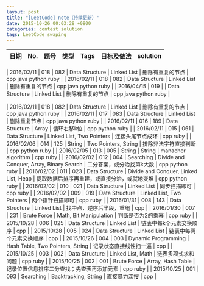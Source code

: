 ```yaml
---
layout: post
title: "[LeetCode] note（持续更新）"
date: 2015-10-26 00:03:28 +0800
categories: contest solution
tags: LeetCode swaping
---
```

| **日期** | **No.** | **题号** | **类型** | **Tags** | **目标及做法** | **solution** |
|:---------|:-------:|:--------:| :------- | :------- | :------------- | :----------- |

| 2016/02/11 | 018 | 082 | Data Structure | Linked List | 删除有重复的节点 | cpp java python ruby |
| 2016/02/11 | 018 | 082 | Data Structure | Linked List | 删除有重复的节点 | cpp java python ruby |
| 2016/04/15 | 019 |  | Data Structure | Linked List | 删除有重复的节点 | cpp java python ruby |

| 2016/02/11 | 018 | 082 | Data Structure | Linked List | 删除有重复的节点 | cpp java python ruby |
| 2016/02/11 | 017 | 083 | Data Structure | Linked List | 删除重复节点 | cpp java python ruby |
| 2016/02/11 | 016 | 189 | Data Structure | Array | 循环右移k位 | cpp python ruby |
| 2016/02/11 | 015 | 061 | Data Structure | Linked List, Two Pointers | 连接头尾节点成环 | cpp ruby |
| 2016/02/06 | 014 | 125 | String | Two Pointers, String | 排除非法字符直接判断 | cpp python ruby |
| 2016/02/05 | 013 | 005 | String | String | manacher algorithm | cpp ruby |
| 2016/02/02 | 012 | 004 | Searching | Divide and Conquer, Array, Binary Search | 二分答案，或分治找第k大数 | cpp python ruby |
| 2016/02/02 | 011 | 023 | Data Structure | Divide and Conquer, Linked List, Heap | 提取数据后排序再重建，或直接分治，或就地变堆 | cpp python ruby |
| 2016/02/02 | 010 | 021 | Data Structure | Linked List | 同步扫描即可 | cpp ruby |
| 2016/02/02 | 009 | 019 | Data Structure | Linked List, Two Pointers | 两个指针扫描即可 | cpp ruby |
| 2016/01/31 | 008 | 143 | Data Structure | Linked List | 找中点，逆序后半段，重组 | cpp |
| 2016/01/30 | 007 | 231 | Brute Force | Math, Bit Manipulation | 判断是否为2的乘幂 | cpp ruby |
| 2015/10/28 | 006 | 025 | Data Structure | Linked List | 链表中每k个元素交换顺序 | cpp |
| 2015/10/28 | 005 | 024 | Data Structure | Linked List | 链表中每两个元素交换顺序 | cpp |
| 2015/10/26 | 004 | 003 | Dynamic Programming | Hash Table, Two Pointers, String | 记录状态直接线性扫一遍 | cpp |
| 2015/10/25 | 003 | 002 | Data Structure | Linked List, Math | 链表多项式求和问题 | cpp ruby |
| 2015/10/25 | 002 | 001 | Brute Force | Array, Hash Table | 记录位置信息排序二分查找；先查表再添加元素 | cpp ruby |
| 2015/10/25 | 001 | 093 | Searching | Backtracking, String | 直接暴力深搜 | cpp |

